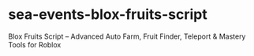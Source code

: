 # sea-events-blox-fruits-script
Blox Fruits Script – Advanced Auto Farm, Fruit Finder, Teleport &amp; Mastery Tools for Roblox
